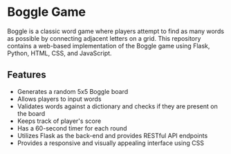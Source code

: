 # Boggle Game

Boggle is a classic word game where players attempt to find as many words as possible by connecting adjacent letters on a grid. This repository contains a web-based implementation of the Boggle game using Flask, Python, HTML, CSS, and JavaScript.

## Features

- Generates a random 5x5 Boggle board
- Allows players to input words
- Validates words against a dictionary and checks if they are present on the board
- Keeps track of player's score
- Has a 60-second timer for each round
- Utilizes Flask as the back-end and provides RESTful API endpoints
- Provides a responsive and visually appealing interface using CSS


